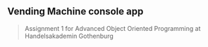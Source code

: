 ## Vending Machine console app
> Assignment 1 for Advanced Object Oriented Programming at Handelsakademin Gothenburg